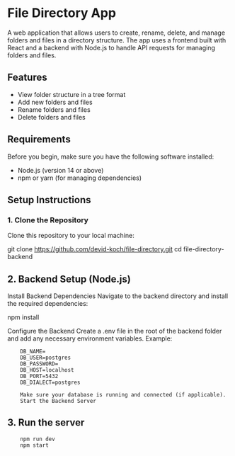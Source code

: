 # File Directory App

A web application that allows users to create, rename, delete, and manage folders and files in a directory structure. The app uses a frontend built with React and a backend with Node.js to handle API requests for managing folders and files.

## Features
- View folder structure in a tree format
- Add new folders and files
- Rename folders and files
- Delete folders and files

## Requirements

Before you begin, make sure you have the following software installed:

- Node.js (version 14 or above)
- npm or yarn (for managing dependencies)

## Setup Instructions

### 1. Clone the Repository

Clone this repository to your local machine:

git clone https://github.com/devid-koch/file-directory.git
cd file-directory-backend

## 2. Backend Setup (Node.js)
Install Backend Dependencies
Navigate to the backend directory and install the required dependencies:

npm install

Configure the Backend
Create a .env file in the root of the backend folder and add any necessary environment variables. Example:

        DB_NAME=
        DB_USER=postgres
        DB_PASSWORD=
        DB_HOST=localhost
        DB_PORT=5432
        DB_DIALECT=postgres

        Make sure your database is running and connected (if applicable).
        Start the Backend Server


## 3. Run the server
        npm run dev
        npm start